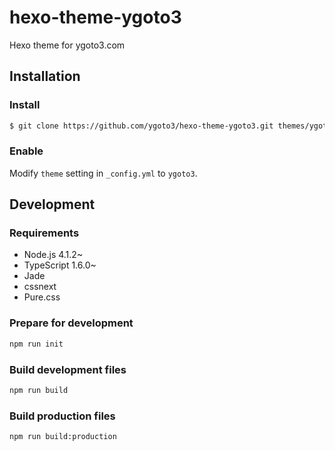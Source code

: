 # hexo-theme-ygoto3

Hexo theme for ygoto3.com

## Installation

### Install

``` bash
$ git clone https://github.com/ygoto3/hexo-theme-ygoto3.git themes/ygoto3
```

### Enable

Modify `theme` setting in `_config.yml` to `ygoto3`.

## Development

### Requirements

* Node.js 4.1.2~
* TypeScript 1.6.0~
* Jade
* cssnext
* Pure.css

### Prepare for development

``` bash
npm run init
```

### Build development files

``` bash
npm run build
```

### Build production files

``` bash
npm run build:production
```

